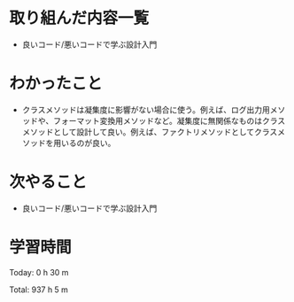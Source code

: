 # 取り組んだ内容一覧
- 良いコード/悪いコードで学ぶ設計入門

# わかったこと
- クラスメソッドは凝集度に影響がない場合に使う。例えば、ログ出力用メソッドや、フォーマット変換用メソッドなど。凝集度に無関係なものはクラスメソッドとして設計して良い。例えば、ファクトリメソッドとしてクラスメソッドを用いるのが良い。

# 次やること
- 良いコード/悪いコードで学ぶ設計入門

# 学習時間
Today: 0 h 30 m

Total: 937 h 5 m
